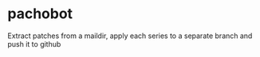 # pachobot
Extract patches from a maildir, apply each series to a separate branch and push it to github
